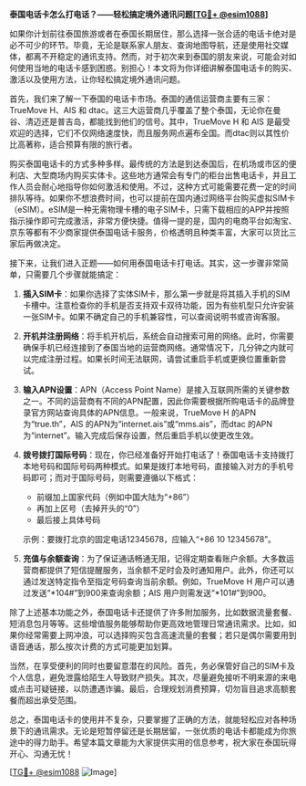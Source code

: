 **泰国电话卡怎么打电话？——轻松搞定境外通讯问题[[TG💪+ @esim1088](https://t.me/s/esim1088)]**

如果你计划前往泰国旅游或者在泰国长期居住，那么选择一张合适的电话卡绝对是必不可少的环节。毕竟，无论是联系家人朋友、查询地图导航，还是使用社交媒体，都离不开稳定的通讯支持。然而，对于初次来到泰国的朋友来说，可能会对如何使用当地的电话卡感到困惑。别担心！本文将为你详细讲解泰国电话卡的购买、激活以及使用方法，让你轻松搞定境外通讯问题。

首先，我们来了解一下泰国的电话卡市场。泰国的通信运营商主要有三家：TrueMove H、AIS 和 dtac。这三大运营商几乎覆盖了整个泰国，无论你在曼谷、清迈还是普吉岛，都能找到他们的信号。其中，TrueMove H 和 AIS 是最受欢迎的选择，它们不仅网络速度快，而且服务网点遍布全国。而dtac则以其性价比高著称，适合预算有限的旅行者。

购买泰国电话卡的方式多种多样。最传统的方法是到达泰国后，在机场或市区的便利店、大型商场内购买实体卡。这些地方通常会有专门的柜台出售电话卡，并且工作人员会耐心地指导你如何激活和使用。不过，这种方式可能需要花费一定的时间排队等待。如果你不想浪费时间，也可以提前在国内通过网络平台购买虚拟SIM卡（eSIM）。eSIM是一种无需物理卡槽的电子SIM卡，只需下载相应的APP并按照指示操作即可完成激活，非常方便快捷。值得一提的是，国内的电商平台如淘宝、京东等都有不少商家提供泰国电话卡服务，价格透明且种类丰富，大家可以货比三家后再做决定。

接下来，让我们进入正题——如何用泰国电话卡打电话。其实，这一步骤非常简单，只需要几个步骤就能搞定：

1. **插入SIM卡**：如果你选择了实体SIM卡，那么第一步就是将其插入手机的SIM卡槽中。注意检查你的手机是否支持双卡双待功能，因为有些机型只允许安装一张SIM卡。如果不确定自己的手机兼容性，可以查阅说明书或咨询客服。

2. **开机并注册网络**：将手机开机后，系统会自动搜索可用的网络。此时，你需要确保手机已经连接到了泰国当地的运营商网络。通常情况下，几分钟之内就可以完成注册过程。如果长时间无法联网，请尝试重启手机或更换位置重新尝试。

3. **输入APN设置**：APN（Access Point Name）是接入互联网所需的关键参数之一。不同的运营商有不同的APN配置，因此你需要根据所购电话卡的品牌登录官方网站查询具体的APN信息。一般来说，TrueMove H 的APN为“true.th”，AIS 的APN为“internet.ais”或“mms.ais”，而dtac 的APN为“internet”。输入完成后保存设置，然后重启手机以使更改生效。

4. **拨号拨打国际号码**：现在，你已经准备好开始打电话了！泰国电话卡支持拨打本地号码和国际号码两种模式。如果是拨打本地号码，直接输入对方的手机号码即可；而对于国际号码，则需要遵循以下格式：
   - 前缀加上国家代码（例如中国大陆为“+86”）
   - 再加上区号（去掉开头的“0”）
   - 最后接上具体号码
   
   示例：要拨打北京的固定电话12345678，应输入“+86 10 12345678”。

5. **充值与余额查询**：为了保证通话畅通无阻，记得定期查看账户余额。大多数运营商都提供了短信提醒服务，当余额不足时会及时通知用户。此外，你还可以通过发送特定指令至指定号码查询当前余额。例如，TrueMove H 用户可以通过发送“*104#”到900来查询余额；AIS 用户则需发送“*101#”到900。

除了上述基本功能之外，泰国电话卡还提供了许多附加服务，比如数据流量套餐、短消息包月等等。这些增值服务能够帮助你更高效地管理日常通讯需求。比如，如果你经常需要上网冲浪，可以选择购买包含高速流量的套餐；若只是偶尔需要用到语音通话，那么按次计费的方式可能更加划算。

当然，在享受便利的同时也要留意潜在的风险。首先，务必保管好自己的SIM卡及个人信息，避免泄露给陌生人导致财产损失。其次，尽量避免接听不明来源的来电或点击可疑链接，以防遭遇诈骗。最后，合理规划消费预算，切勿盲目追求高额套餐而超出承受范围。

总之，泰国电话卡的使用并不复杂，只要掌握了正确的方法，就能轻松应对各种场景下的通讯需求。无论是短暂停留还是长期居留，一张优质的电话卡都能成为你旅途中的得力助手。希望本篇文章能为大家提供实用的信息参考，祝大家在泰国玩得开心、沟通无忧！

[[TG💪+ @esim1088](https://t.me/s/esim1088) ![Image](https://i.postimg.cc/4NQfJmqS/Snipaste-2025-05-13-00-14-12.png)]